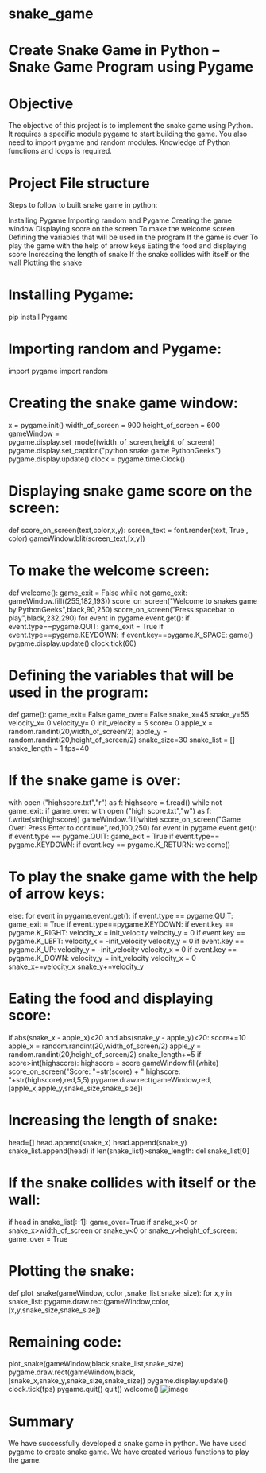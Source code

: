 # snake_game
# Create Snake Game in Python – Snake Game Program using Pygame
# Objective
The objective of this project is to implement the snake game using  Python. It requires a specific module pygame to start building the game. You also need to import pygame and random modules. Knowledge of  Python functions and loops is required.
# Project File structure
Steps to follow to built snake game in python:

Installing Pygame
Importing random and Pygame
Creating the game window
Displaying score on the screen
To make the welcome screen
Defining the variables that will be used in the program
If the game is over
To play the game with the help of arrow keys
Eating the food and displaying score
Increasing the length of  snake
If the snake collides with itself or the wall
Plotting the  snake
# Installing Pygame:
pip install Pygame
# Importing random and Pygame:
import pygame
import random
# Creating the  snake game window:
x = pygame.init()
width_of_screen = 900
height_of_screen = 600
gameWindow = pygame.display.set_mode((width_of_screen,height_of_screen))
pygame.display.set_caption("python snake game PythonGeeks")
pygame.display.update()
clock = pygame.time.Clock()
# Displaying  snake game score on the screen:
def score_on_screen(text,color,x,y):
    screen_text = font.render(text, True , color)
    gameWindow.blit(screen_text,[x,y])
# To make the welcome screen:
def welcome():
    game_exit = False
    while not game_exit:
        gameWindow.fill((255,182,193))
        score_on_screen("Welcome to snakes game by PythonGeeks",black,90,250)
        score_on_screen("Press spacebar to play",black,232,290)
        for event in pygame.event.get():
            if event.type==pygame.QUIT:
                game_exit = True
            if event.type==pygame.KEYDOWN:
                if event.key==pygame.K_SPACE:
                    game()
        pygame.display.update()
        clock.tick(60)
# Defining the variables that will be used in the program:
  def game():
    game_exit= False
    game_over= False
    snake_x=45
    snake_y=55
    velocity_x= 0
    velocity_y= 0
    init_velocity = 5
    score= 0
    apple_x = random.randint(20,width_of_screen/2)
    apple_y = random.randint(20,height_of_screen/2)
    snake_size=30
    snake_list = []
    snake_length = 1
    fps=40
# If the snake game is over:
with open ("highscore.txt","r") as f:
        highscore = f.read()
    while not game_exit:
        if game_over:
            with open ("high score.txt","w") as f:
                f.write(str(highscore))
            gameWindow.fill(white)
            score_on_screen("Game Over! Press Enter to continue",red,100,250)
            for event in pygame.event.get():
                if event.type == pygame.QUIT:
                    game_exit = True
                if event.type== pygame.KEYDOWN:
                    if event.key == pygame.K_RETURN:
                        welcome()
# To play the  snake game with the help of arrow keys:
else:
            for event in pygame.event.get():
                if event.type == pygame.QUIT:
                    game_exit = True
                if event.type==pygame.KEYDOWN:
                    if event.key == pygame.K_RIGHT:
                        velocity_x =  init_velocity
                        velocity_y = 0
                    if event.key == pygame.K_LEFT:
                        velocity_x = -init_velocity
                        velocity_y = 0
                    if event.key == pygame.K_UP:
                        velocity_y = -init_velocity
                        velocity_x = 0
                    if event.key == pygame.K_DOWN:
                        velocity_y =  init_velocity
                        velocity_x = 0
            snake_x+=velocity_x
            snake_y+=velocity_y
# Eating the food and displaying score:
  if abs(snake_x - apple_x)<20 and abs(snake_y - apple_y)<20:
                score+=10
                apple_x = random.randint(20,width_of_screen/2)
                apple_y = random.randint(20,height_of_screen/2)
                snake_length+=5
                if score>int(highscore):
                    highscore = score
            gameWindow.fill(white)
            score_on_screen("Score: "+str(score) + " highscore: "+str(highscore),red,5,5)
            pygame.draw.rect(gameWindow,red,[apple_x,apple_y,snake_size,snake_size])
# Increasing the length of snake:
head=[]
            head.append(snake_x)
            head.append(snake_y)
            snake_list.append(head)
            if len(snake_list)>snake_length:
                del snake_list[0]
# If the  snake collides with itself or the wall:
if head in snake_list[:-1]:
                game_over=True
if snake_x<0 or snake_x>width_of_screen or snake_y<0 or snake_y>height_of_screen:
                game_over = True
# Plotting the snake:
def plot_snake(gameWindow, color ,snake_list,snake_size):
    for x,y in snake_list:
        pygame.draw.rect(gameWindow,color,[x,y,snake_size,snake_size])
# Remaining code:
plot_snake(gameWindow,black,snake_list,snake_size)
            pygame.draw.rect(gameWindow,black,[snake_x,snake_y,snake_size,snake_size])
        pygame.display.update() 
        clock.tick(fps)
    pygame.quit()
    quit()
welcome()
![image](https://github.com/RajRishiUppal001/snake_game/assets/174259057/705bdbc6-7723-4614-a018-1eb830e87900)
# Summary
We have successfully developed a  snake game in  python. We have used pygame to create  snake game. We have created various functions to play the game.
